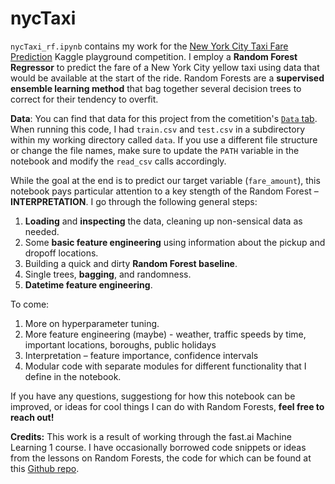 # nycTaxi
`nycTaxi_rf.ipynb` contains my work for the [New York City Taxi Fare Prediction](https://www.kaggle.com/c/new-york-city-taxi-fare-prediction) Kaggle playground competition. I employ a **Random Forest Regressor** to predict the fare of a New York City yellow taxi using data that would be available at the start of the ride.
Random Forests are a **supervised ensemble learning method** that bag together several decision trees to correct for their tendency to overfit.

**Data**: You can find that data for this project from the cometition's [`Data` tab](https://www.kaggle.com/c/new-york-city-taxi-fare-prediction/data). When running this code, I had `train.csv` and `test.csv` in a subdirectory within my working directory called `data`. If you use a different file structure or change the file names, make sure to update the `PATH` variable in the notebook and modify the `read_csv` calls accordingly.

While the goal at the end is to predict our target variable (`fare_amount`), this notebook pays particular attention to a key stength of the Random Forest – **INTERPRETATION**. I go through the following general steps:

1. **Loading** and **inspecting** the data, cleaning up non-sensical data as needed.
2. Some **basic feature engineering** using information about the pickup and dropoff locations.
3. Building a quick and dirty **Random Forest baseline**.
4. Single trees, **bagging**, and randomness.
5. **Datetime feature engineering**.

To come:
1. More on hyperparameter tuning.
2. More feature engineering (maybe) - weather, traffic speeds by time, important locations, boroughs, public holidays
3. Interpretation – feature importance, confidence intervals
4. Modular code with separate modules for different functionality that I define in the notebook.

If you have any questions, suggestiong for how this notebook can be improved, or ideas for cool things I can do with Random Forests, **feel free to reach out!**

**Credits:** This work is a result of working through the fast.ai Machine Learning 1 course. I have occasionally borrowed code snippets or ideas from the lessons on Random Forests, the code for which can be found at this [Github repo](https://github.com/fastai/fastai/tree/master/courses/ml1).

